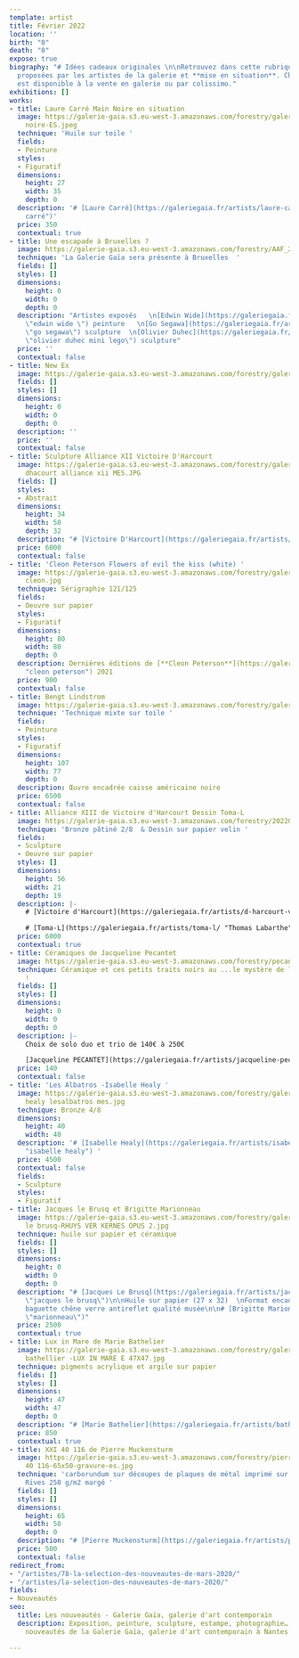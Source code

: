 ```yaml
---
template: artist
title: Février 2022
location: ''
birth: "0"
death: "0"
expose: true
biography: "# Idées cadeaux originales \n\nRetrouvez dans cette rubrique des **nouveautés**
  proposées par les artistes de la galerie et **mise en situation**. Chaque œuvre
  est disponible à la vente en galerie ou par colissimo."
exhibitions: []
works:
- title: Laure Carré Main Noire en situation
  image: https://galerie-gaia.s3.eu-west-3.amazonaws.com/forestry/galerie-gaia-laure-carre-main
    noire-ES.jpeg
  technique: 'Huile sur toile '
  fields:
  - Peinture
  styles:
  - Figuratif
  dimensions:
    height: 27
    width: 35
    depth: 0
  description: '# [Laure Carré](https://galeriegaia.fr/artists/laure-carre/ "laure
    carré")'
  price: 350
  contextual: true
- title: Une escapade à Bruxelles ?
  image: https://galerie-gaia.s3.eu-west-3.amazonaws.com/forestry/AAF_2022_BRU_04_CAM_story_v4withlogo.jpg
  technique: 'La Galerie Gaïa sera présente à Bruxelles  '
  fields: []
  styles: []
  dimensions:
    height: 0
    width: 0
    depth: 0
  description: "Artistes exposés   \n[Edwin Wide](https://galeriegaia.fr/artists/edwin-wide/
    \"edwin wide \") peinture   \n[Go Segawa](https://galeriegaia.fr/artists/go-segawa/
    \"go segawa\") sculpture  \n[Olivier Duhec](https://galeriegaia.fr/artists/duhec-olivier/
    \"olivier duhec mini lego\") sculpture"
  price: ''
  contextual: false
- title: New Ex
  image: https://galerie-gaia.s3.eu-west-3.amazonaws.com/forestry/galerie-gaia-exclu-new21.png
  fields: []
  styles: []
  dimensions:
    height: 0
    width: 0
    depth: 0
  description: ''
  price: ''
  contextual: false
- title: Sculpture Alliance XII Victoire D'Harcourt
  image: https://galerie-gaia.s3.eu-west-3.amazonaws.com/forestry/galeriegaia victoire
    dhacourt alliance xii MES.JPG
  fields: []
  styles:
  - Abstrait
  dimensions:
    height: 34
    width: 50
    depth: 32
  description: "# [Victoire D'Harcourt](https://galeriegaia.fr/artists/d-harcourt-victoire/)\n\n# "
  price: 6000
  contextual: false
- title: 'Cleon Peterson Flowers of evil the kiss (white) '
  image: https://galerie-gaia.s3.eu-west-3.amazonaws.com/forestry/galeriegaia peterson
    cleon.jpg
  technique: Sérigraphie 121/125
  fields:
  - Oeuvre sur papier
  styles:
  - Figuratif
  dimensions:
    height: 80
    width: 80
    depth: 0
  description: Dernières éditions de [**Cleon Peterson**](https://galeriegaia.fr/artists/estampes/
    "cleon peterson") 2021
  price: 900
  contextual: false
- title: Bengt Lindstrom
  image: https://galerie-gaia.s3.eu-west-3.amazonaws.com/forestry/galeriegaia@lindstrom-107X77ES.jpg
  technique: 'Technique mixte sur toile '
  fields:
  - Peinture
  styles:
  - Figuratif
  dimensions:
    height: 107
    width: 77
    depth: 0
  description: Œuvre encadrée caisse américaine noire
  price: 6500
  contextual: false
- title: Alliance XIII de Victoire d'Harcourt Dessin Toma-L
  image: https://galerie-gaia.s3.eu-west-3.amazonaws.com/forestry/20220122_192231.jpg
  technique: 'Bronze pâtiné 2/8  & Dessin sur papier velin '
  fields:
  - Sculpture
  - Oeuvre sur papier
  styles: []
  dimensions:
    height: 56
    width: 21
    depth: 19
  description: |-
    # [Victoire d'Harcourt](https://galeriegaia.fr/artists/d-harcourt-victoire/ "victoire d'harcourt")

    # [Toma-L](https://galeriegaia.fr/artists/toma-l/ "Thomas Labarthe")
  price: 6000
  contextual: true
- title: Céramiques de Jacqueline Pecantet
  image: https://galerie-gaia.s3.eu-west-3.amazonaws.com/forestry/pecantet ES3.jpg
  technique: Céramique et ces petits traits noirs au ...le mystère de la fabrication
    !
  fields: []
  styles: []
  dimensions:
    height: 0
    width: 0
    depth: 0
  description: |-
    Choix de solo duo et trio de 140€ à 250€

    [Jacqueline PECANTET](https://galeriegaia.fr/artists/jacqueline-pecantet/ "PECANTET CERAMIQUE ")
  price: 140
  contextual: false
- title: 'Les Albatros -Isabelle Healy '
  image: https://galerie-gaia.s3.eu-west-3.amazonaws.com/forestry/galeriegaia isabelle
    healy lesalbatros mes.jpg
  technique: Bronze 4/8
  dimensions:
    height: 40
    width: 40
  description: '# [Isabelle Healy](https://galeriegaia.fr/artists/isabelle-healy/
    "isabelle healy") '
  price: 4500
  contextual: false
  fields:
  - Sculpture
  styles:
  - Figuratif
- title: Jacques le Brusq et Brigitte Marionneau
  image: https://galerie-gaia.s3.eu-west-3.amazonaws.com/forestry/galerie-gaia-jacques
    le brusq-RHUYS VER KERNES OPUS 2.jpg
  technique: huile sur papier et céramique
  fields: []
  styles: []
  dimensions:
    height: 0
    width: 0
    depth: 0
  description: "# [Jacques Le Brusq](https://galeriegaia.fr/artists/jacques-le-brusq/
    \"jacques le brusq\")\n\nHuile sur papier (27 x 32)  \nFormat encadré 53X43 cm
    baguette chêne verre antireflet qualité musée\n\n# [Brigitte Marionneau](https://galeriegaia.fr/artists/brigitte-marionneau/
    \"marionneau\")"
  price: 2500
  contextual: true
- title: Lux in Mare de Marie Bathelier
  image: https://galerie-gaia.s3.eu-west-3.amazonaws.com/forestry/galerie-gaia- marie
    bathellier -LUX IN MARE E 47X47.jpg
  technique: pigments acrylique et argile sur papier
  fields: []
  styles: []
  dimensions:
    height: 47
    width: 47
    depth: 0
  description: "# [Marie Bathelier](https://galeriegaia.fr/artists/bathelier-marie/)"
  price: 850
  contextual: true
- title: XXI 40 116 de Pierre Muckensturm
  image: https://galerie-gaia.s3.eu-west-3.amazonaws.com/forestry/pierre. muckensturm-XXI
    40 116-65x50-gravure-es.jpg
  technique: 'carborundum sur découpes de plaques de métal imprimé sur papier BFK
    Rives 250 g/m2 margé '
  fields: []
  styles: []
  dimensions:
    height: 65
    width: 50
    depth: 0
  description: "# [Pierre Muckensturm](https://galeriegaia.fr/artists/pierre-muckensturm/)"
  price: 500
  contextual: false
redirect_from:
- "/artistes/78-la-selection-des-nouveautes-de-mars-2020/"
- "/artistes/la-selection-des-nouveautes-de-mars-2020/"
fields:
- Nouveautés
seo:
  title: Les nouveautés - Galerie Gaïa, galerie d'art contemporain
  description: Exposition, peinture, sculpture, estampe, photographie… Découvrez les
    nouveautés de la Galerie Gaïa, galerie d'art contemporain à Nantes.

---
```

